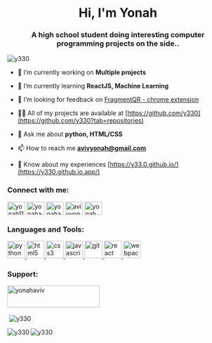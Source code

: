 <h1 align="center">Hi, I'm Yonah</h1>
<h3 align="center">A high school student doing interesting computer programming projects on the side..</h3>

<p align="left"> <img src="https://komarev.com/ghpvc/?username=y330&label=Profile%20views&color=0e75b6&style=flat" alt="y330" /> </p>

- 🔭 I’m currently working on **Multiple projects**

- 🌱 I’m currently learning **ReactJS, Machine Learning**

- 🤝 I’m looking for feedback on [FragmentQR - chrome extension](https://y330.github.io/FragmentQR)

- 👨‍💻 All of my projects are available at [https://github.com/y330](https://github.com/y330?tab=repositories)

- 💬 Ask me about **python, HTML/CSS**

- 📫 How to reach me **avivyonah@gmail.com**

- 📄 Know about my experiences [https://y33.0.github.io/](https://y330.github.io.app/)

<h3 align="left">Connect with me:</h3>
<p align="left">
<a href="https://codepen.io/yonah1111" target="blank"><img align="center" src="https://cdn.jsdelivr.net/npm/simple-icons@3.0.1/icons/codepen.svg" alt="yonah1111" height="30" width="40" /></a>
<a href="https://codesandbox.com/yonahaviv" target="blank"><img align="center" src="https://cdn.jsdelivr.net/npm/simple-icons@3.0.1/icons/codesandbox.svg" alt="yonahaviv" height="30" width="40" /></a>
<a href="https://kaggle.com/yonahaviv" target="blank"><img align="center" src="https://cdn.jsdelivr.net/npm/simple-icons@3.0.1/icons/kaggle.svg" alt="yonahaviv" height="30" width="40" /></a>
<a href="https://instagram.com/avivyonah_" target="blank"><img align="center" src="https://cdn.jsdelivr.net/npm/simple-icons@3.0.1/icons/instagram.svg" alt="avivyonah_" height="30" width="40" /></a>
<a href="https://www.youtube.com/c/yonah aviv" target="blank"><img align="center" src="https://cdn.jsdelivr.net/npm/simple-icons@3.0.1/icons/youtube.svg" alt="yonah aviv" height="30" width="40" /></a>
</p>

<h3 align="left">Languages and Tools:</h3>
<p align="left"> 
  <a href="https://www.python.org" target="_blank"> <img src="https://devicons.github.io/devicon/devicon.git/icons/python/python-original.svg" alt="python" width="40" height="40"/> </a>  
  <a href="https://www.w3.org/html/" target="_blank"> <img src="https://devicons.github.io/devicon/devicon.git/icons/html5/html5-original-wordmark.svg" alt="html5" width="40" height="40"/> </a>
  <a href="https://www.w3schools.com/css/" target="_blank"> <img src="https://devicons.github.io/devicon/devicon.git/icons/css3/css3-original-wordmark.svg" alt="css3" width="40" height="40"/> </a>
  <a href="https://developer.mozilla.org/en-US/docs/Web/JavaScript" target="_blank"> <img src="https://devicons.github.io/devicon/devicon.git/icons/javascript/javascript-original.svg" alt="javascript" width="40" height="40"/> </a>
  <a href="https://git-scm.com/" target="_blank"> <img src="https://www.vectorlogo.zone/logos/git-scm/git-scm-icon.svg" alt="git" width="40" height="40"/> </a> 
  <a href="https://reactjs.org/" target="_blank"> <img src="https://devicons.github.io/devicon/devicon.git/icons/react/react-original-wordmark.svg" alt="react" width="40" height="40"/> </a>
  <a href="https://webpack.js.org" target="_blank"> <img src="https://devicons.github.io/devicon/devicon.git/icons/webpack/webpack-original.svg" alt="webpack" width="40" height="40"/> </a> 
</p>

<h3 align="left">Support:</h3>
<p><a href="https://www.buymeacoffee.com/yonahaviv"> <img align="left" src="https://cdn.buymeacoffee.com/buttons/v2/default-yellow.png" height="50" width="210" alt="yonahaviv" /></a></p><br><br><br>



<p>&nbsp;<img align="center" src="https://github-readme-stats.vercel.app/api?username=y330&show_icons=true&theme=dracula&locale=en" alt="y330" /></p>

<p><img align="left" src="https://github-readme-stats.vercel.app/api/top-langs?username=y330&show_icons=true&theme=dracula&locale=en&layout=compact" alt="y330" /></p>


<p><img align="center" src="https://github-readme-streak-stats.herokuapp.com/?user=y330&theme=dark" alt="y330" /></p>
